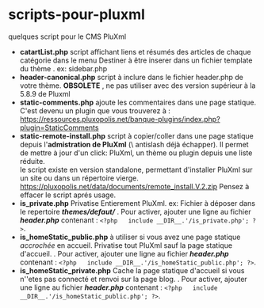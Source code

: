 # scripts-pour-pluxml
quelques script pour le CMS PluXml

* **catartList.php**  script affichant liens et résumés des articles de chaque catégorie dans le menu  Destiner à être inserer dans un fichier template du thème . ex: sidebar.php
* **header-canonical.php** script à inclure dans le fichier header.php de votre thème. **OBSOLETE** , ne pas utiliser avec des version supérieur à la 5.8.9 de Pluxml
* **static-comments.php** ajoute les commentaires dans une page statique. C'est devenu un plugin que vous trouverez à : https://ressources.pluxopolis.net/banque-plugins/index.php?plugin=StaticComments
* **static-remote-install.php** script à copier/coller dans une page statique depuis l'**admistration de PluXml** (\\ antislash déjà échapper). Il permet de mettre à jour d'un click: PluXml, un thème ou plugin depuis une liste réduite. <br> le script existe en version standalone, permettant d'installer PluXml sur un site ou dans un répertoire vierge. https://pluxopolis.net/data/documents/remote_install.V.2.zip Pensez à effacer le script aprés usage.
* **is_private.php** Privatise Entierement PluXml.  ex:  Fichier à déposer dans le repertoire ***themes/defaut/*** . Pour activer, ajouter une ligne au  fichier ***header.php*** contenant : `<?php   include __DIR__.'/is_private.php'; ?>`.
* **is_homeStatic_public.php** à utiliser si vous avez une page statique *accrochée* en accueil. Privatise tout PluXml sauf la page statique d'accueil.  . Pour activer, ajouter une ligne au  fichier ***header.php*** contenant : `<?php   include __DIR__.'/is_homeStatic_public.php'; ?>`.
* **is_homeStatic_private.php** Cache la page statique  d'accueil si vous n''etes pas connecté et renvoi sur la page blog. . Pour activer, ajouter une ligne au  fichier ***header.php*** contenant : `<?php   include __DIR__.'/is_homeStatic_public.php'; ?>`.
